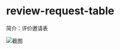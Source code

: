 # review-request-table

简介：评价邀请表

![截图](https://wx4.sinaimg.cn/large/6dd11bf2gy1frmbfd5j8vj21hc0h70ut.jpg)
